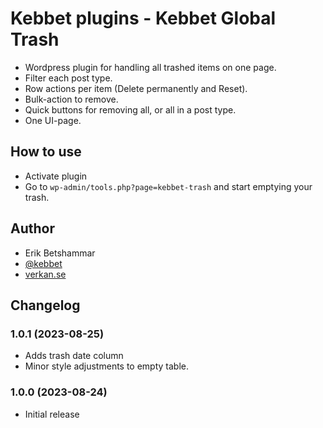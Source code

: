 # Kebbet plugins - Kebbet Global Trash
- Wordpress plugin for handling all trashed items on one page.
- Filter each post type.
- Row actions per item (Delete permanently and Reset).
- Bulk-action to remove.
- Quick buttons for removing all, or all in a post type.
- One UI-page.

## How to use
- Activate plugin
- Go to `wp-admin/tools.php?page=kebbet-trash` and start emptying your trash.

## Author
- Erik Betshammar
- [@kebbet](https://github.com/kebbet)
- [verkan.se](https://verkan.se)

## Changelog
### 1.0.1 (2023-08-25)
- Adds trash date column
- Minor style adjustments to empty table.

### 1.0.0 (2023-08-24)
- Initial release
